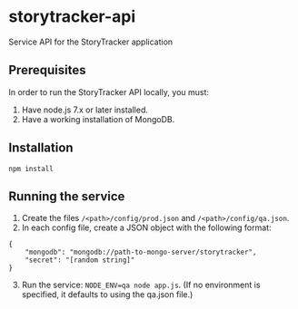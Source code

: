 # storytracker-api
Service API for the StoryTracker application

## Prerequisites
In order to run the StoryTracker API locally, you must:
1. Have node.js 7.x or later installed.
2. Have a working installation of MongoDB.
## Installation
```
npm install
```

## Running the service
1. Create the files `/<path>/config/prod.json` and `/<path>/config/qa.json`.
2. In each config file, create a JSON object with the following format:

```
{
	"mongodb": "mongodb://path-to-mongo-server/storytracker",
	"secret": "[random string]"
}
```

3. Run the service: `NODE_ENV=qa node app.js`. (If no environment is specified, it defaults to using the qa.json file.)
